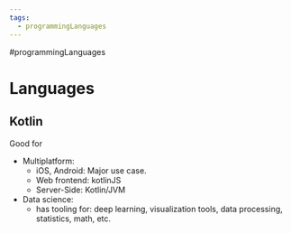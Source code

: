 ```yaml
---
tags:
  - programmingLanguages
---
```

#programmingLanguages

# Languages

## Kotlin

Good for
* Multiplatform: 
  * iOS, Android: Major use case.
  * Web frontend: kotlinJS
  * Server-Side: Kotlin/JVM
* Data science:
  * has tooling for: deep learning, visualization tools, data processing, statistics, math, etc.
